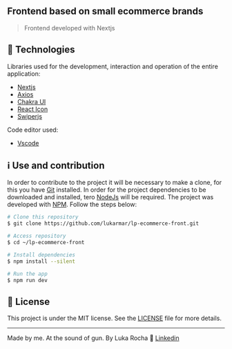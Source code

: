 

## Frontend based on small ecommerce brands

> Frontend developed with Nextjs

## :robot: Technologies

Libraries used for the development, interaction and operation of the entire application:

-  [Nextjs](https://nextjs.org/)
-  [Axios](https://github.com/axios/axios)
-  [Chakra UI](https://chakra-ui.com/)
-  [React Icon](https://react-icons.github.io/react-icons/)
-  [Swiperjs](https://swiperjs.com/)

Code editor used:
-  [Vscode](https://code.visualstudio.com/)


## :information_source: Use and contribution

In order to contribute to the project it will be necessary to make a clone, for this you have [Git](https://git-scm.com/) installed. In order for the project dependencies to be downloaded and installed, tero [NodeJs](https://nodejs.org/en/) will be required. The project was developed with [NPM](https://www.npmjs.com/). Follow the steps below:

```bash
# Clone this repository
$ git clone https://github.com/lukarmar/lp-ecommerce-front.git

# Access repository
$ cd ~/lp-ecommerce-front

# Install dependencies
$ npm install --silent

# Run the app
$ npm run dev
```



## :memo: License
This project is under the MIT license. See the [LICENSE](LICENSE.md) file for more details.

---

Made by me. At the sound of gun. By Luka Rocha :wave: [Linkedin](https://www.linkedin.com/in/luka-martins/)
